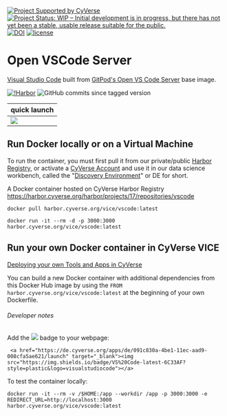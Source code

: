  [![Project Supported by CyVerse](https://img.shields.io/badge/Supported%20by-CyVerse-blue.svg)](https://learning.cyverse.org/projects/vice/en/latest/) [![Project Status: WIP – Initial development is in progress, but there has not yet been a stable, usable release suitable for the public.](https://www.repostatus.org/badges/latest/wip.svg)](https://www.repostatus.org/#wip) [![DOI](https://zenodo.org/badge/DOI/10.5281/zenodo.3246932.svg)](https://doi.org/10.5281/zenodo.3246932) [![license](https://img.shields.io/badge/license-MIT-yellow.svg)](https://opensource.org/licenses/MIT)  

 # Open VSCode Server

[Visual Studio Code](https://github.com/microsoft/vscode) built from [GitPod's Open VS Code Server](https://hub.docker.com/r/gitpod/openvscode-server) base image.

[![!Harbor](https://github.com/cyverse-vice/vscode/actions/workflows/harbor.yml/badge.svg)](https://github.com/cyverse-vice/vscode/actions) ![GitHub commits since tagged version](https://img.shields.io/github/commits-since/cyverse-vice/vscode/latest/main?style=flat-square) 


| quick launch |
| ------------ |
| <a href="https://de.cyverse.org/apps/de/091c830a-4be1-11ec-aad9-008cfa5ae621/launch" target="_blank"><img src="https://img.shields.io/badge/VS%20Code-latest-6C33AF?style=plastic&logo=visualstudiocode"></a> |

## Run Docker locally or on a Virtual Machine

To run the container, you must first pull it from our private/public [Harbor Registry](https://harbor.cyverse.org/harbor/projects), or activate a [CyVerse Account](https://user.cyverse.org/services/mine) and use it in our data science workbench, called the "[Discovery Environment](https://de.cyverse.org/apps/de/091c830a-4be1-11ec-aad9-008cfa5ae621/launch)" or DE for short.

A Docker container hosted on CyVerse Harbor Registry <https://harbor.cyverse.org/harbor/projects/17/repositories/vscode>

```
docker pull harbor.cyverse.org/vice/vscode:latest
```

```
docker run -it --rm -d -p 3000:3000 harbor.cyverse.org/vice/vscode:latest
```

## Run your own Docker container in CyVerse VICE

[Deploying your own Tools and Apps in CyVerse](https://learning.cyverse.org/projects/vice/en/latest/) 

You can build a new Docker container with additional dependencies from this Docker Hub image by using the `FROM harbor.cyverse.org/vice/vscode:latest` at the beginning of your own Dockerfile.

###### Developer notes

Add the <a href="https://de.cyverse.org/apps/de/091c830a-4be1-11ec-aad9-008cfa5ae621/launch" target="_blank"><img src="https://img.shields.io/badge/VS%20Code-latest-6C33AF?style=plastic&logo=visualstudiocode"></a> badge to your webpage: 
```
 <a href="https://de.cyverse.org/apps/de/091c830a-4be1-11ec-aad9-008cfa5ae621/launch" target="_blank"><img src="https://img.shields.io/badge/VS%20Code-latest-6C33AF?style=plastic&logo=visualstudiocode"></a>
```

To test the container locally:

```
docker run -it --rm -v /$HOME:/app --workdir /app -p 3000:3000 -e REDIRECT_URL=http://localhost:3000 harbor.cyverse.org/vice/vscode:latest
```
